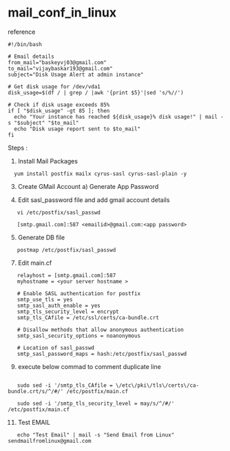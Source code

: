 # mail_conf_in_linux

reference
~~~
#!/bin/bash

# Email details
from_mail="baskeyvj03@gmail.com"
to_mail="vijaybaskar193@gmail.com"
subject="Disk Usage Alert at admin instance"

# Get disk usage for /dev/vda1
disk_usage=$(df / | grep / |awk '{print $5}'|sed 's/%//')

# Check if disk usage exceeds 85%
if [ "$disk_usage" -gt 85 ]; then
  echo "Your instance has reached ${disk_usage}% disk usage!" | mail -s "$subject" "$to_mail"
  echo "Disk usage report sent to $to_mail"
fi
~~~


Steps :

1. Install Mail Packages
 ~~~  
   yum install postfix mailx cyrus-sasl cyrus-sasl-plain -y
~~~
3. Create GMail Account
   a) Generate App Password

4. Edit sasl_password file and add gmail account details
~~~
   vi /etc/postfix/sasl_passwd
~~~
~~~
   [smtp.gmail.com]:587 <emailid>@gmail.com:<app password>
~~~
5. Generate DB file
~~~
   postmap /etc/postfix/sasl_passwd
~~~
7. Edit main.cf
~~~
   relayhost = [smtp.gmail.com]:587
   myhostname = <your server hostname >
   
   # Enable SASL authentication for postfix
   smtp_use_tls = yes                                                                                 
   smtp_sasl_auth_enable = yes   
   smtp_tls_security_level = encrypt
   smtp_tls_CAfile = /etc/ssl/certs/ca-bundle.crt
   
   # Disallow methods that allow anonymous authentication
   smtp_sasl_security_options = noanonymous    
   
   # Location of sasl_passwd   
   smtp_sasl_password_maps = hash:/etc/postfix/sasl_passwd
~~~
9. execute below commad to comment duplicate line
~~~
    
   sudo sed -i '/smtp_tls_CAfile = \/etc\/pki\/tls\/certs\/ca-bundle.crt/s/^/#/' /etc/postfix/main.cf
~~~
~~~
   sudo sed -i '/smtp_tls_security_level = may/s/^/#/' /etc/postfix/main.cf
~~~

11. Test EMAIL
~~~
   echo "Test Email" | mail -s "Send Email from Linux" sendmailfromlinux@gmail.com
~~~

